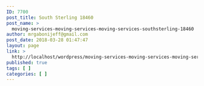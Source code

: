 ```yaml
---
ID: 7700
post_title: South Sterling 18460
post_name: >
  moving-services-moving-services-moving-services-southsterling-18460
author: mrgabonijeff@gmail.com
post_date: 2018-03-28 01:47:47
layout: page
link: >
  http://localhost/wordpress/moving-services-moving-services-moving-services-southsterling-18460/
published: true
tags: [ ]
categories: [ ]
---
```


